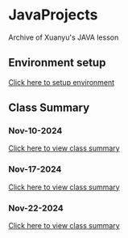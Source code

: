 # JavaProjects

 Archive of Xuanyu's JAVA lesson

## Environment setup

[Click here to setup environment](./Nov-17-24/BeforeClass/setup.md)

## Class Summary

### Nov-10-2024

[Click here to view class summary](./Nov_10_24/summary.md)

### Nov-17-2024

[Click here to view class summary](./Nov-17-24/summary.md)

### Nov-22-2024

[Click here to view class summary](./Nov-22-24/summary.md)
